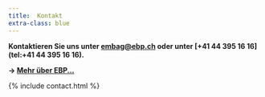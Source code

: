 ```yaml
---
title:  Kontakt
extra-class: blue
---
```


**Kontaktieren Sie uns unter [embag@ebp.ch](mailto:embag@ebp.ch) oder unter [+41 44 395 16 16](tel:+41 44 395 16 16).**

**→ [Mehr über EBP...](https://www.ebp.global/ch-de)**

{% include contact.html %}

